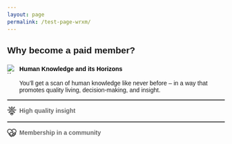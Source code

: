 ```yaml
---
layout: page
permalink: /test-page-wrxm/
---
```

  <style>
    /* Scope everything in this container */
    .tabs-container {
      max-width: 600px;
      margin: 0 auto;
      text-align: left;      /* force left alignment */
      font-family: Arial, sans-serif;
    }
    /* Main heading */
    .tabs-container h2 {
      margin-bottom: 1em;
      text-align: left;      /* explicit override */
    }
    /* Each tab label row */
    .tab {
      display: flex;
      align-items: center;
      justify-content: flex-start;
      cursor: pointer;
      margin: 1em 0 0.2em;
    }
    .tab img {
      width: 1.5em;
      height: 1.5em;
      margin-right: 0.5em;
    }
    .tab-label {
      font-weight: bold;
      color: #666;
    }
    .tab-label.active {
      color: #000;
    }
    /* Content panels */
    .tab-content {
      margin-left: 2em;
      display: none;
      text-align: left;      /* ensure paragraphs are left */
    }
    .tab-content.active {
      display: block;
    }
    hr {
      border: none;
      border-top: 1px solid #666;
      margin: 1em 0;
    }
  </style>
</head>
<body>
  <div class="tabs-container">
    <h2>Why become a paid member?</h2>
    <div class="tab" data-target="section1">
      <img src="/assets/images/drawing‑compass.png" alt="Knowledge Icon">
      <span class="tab-label active">Human Knowledge and its Horizons</span>
    </div>
    <div id="section1" class="tab-content active">
      <p>
        You’ll get a scan of human knowledge like never before – in a way that promotes quality
        living, decision‑making, and insight. 
      </p>
    </div>
    <hr>
    <div class="tab" data-target="section2">
      <img src="/assets/images/insight.png" alt="Insight Icon">
      <span class="tab-label">High quality insight</span>
    </div>
    <div id="section2" class="tab-content">
      <p>
        This means deep, unique insight through weekly articles (and other goodies) in the
        fields of art, science, philosophy, and technology – amongst others, published right here.
        Here’s an example of the quality you can expect.
      </p>
    </div>
    <hr>
    <div class="tab" data-target="section3">
      <img src="/assets/images/united.png" alt="Community Icon">
      <span class="tab-label">Membership in a community</span>
    </div>
    <div id="section3" class="tab-content">
      <p>
        To learn from each other through a community dedicated to ideas, illustrations,
        techniques, tools, and everything else. Join us!
      </p>
    </div>
  </div>

  <script>
    document.querySelectorAll('.tab').forEach(tab => {
      tab.addEventListener('click', () => {
        // Reset all
        document.querySelectorAll('.tab-label').forEach(lbl => lbl.classList.remove('active'));
        document.querySelectorAll('.tab-content').forEach(c => c.classList.remove('active'));

        // Activate clicked
        tab.querySelector('.tab-label').classList.add('active');
        document.getElementById(tab.dataset.target).classList.add('active');
      });
    });
  </script>
</body>
</html>
